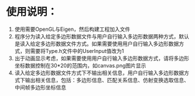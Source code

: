 # 使用说明：
1. 使用需要OpenGL与Eigen，然后构建工程加入文件
2. 程序分为读入给定多边形数据文件与用户自行输入多边形数据两种方式，默认是读入给定多边形数据文件方式。如果需要使用用户自行输入多边形数据方式，则需要将Type.h文件中的UserInput值改为1
3. 出于动画显示考虑，如果需要使用用户自行输入多边形数据方式，请将多边形坐标数据控制在30*20的范围内，如canvas.png图片显示
4. 读入给定多边形数据文件方式下不输出相关信息，用户自行输入多边形数据方式下输出相关信息，包括：多边形信息、匹配关系信息、仿射变换选取信息、中间帧多边形坐标信息
